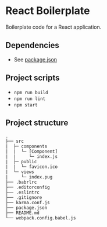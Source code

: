 # React Boilerplate
Boilerplate code for a React application.

## Dependencies

 - See [package.json](package.json)

## Project scripts

 - `npm run build`
 - `npm run lint`
 - `npm start`

## Project structure

```
.
├── src
|  ├─ components
|  |  └─ [Component]
|  |     └─ index.js
|  ├─ public
|  |  └─ favicon.ico
|  └─ views
|     └─ index.pug
├── .babrlrc
├── .editorconfig
├── .eslintrc
├── .gitignore
├── karma.conf.js
├── package.json
├── README.md
└── webpack.config.babel.js
```